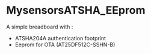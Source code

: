 # MysensorsATSHA_EEprom


A simple breadboard with :
- ATSHA204A authentication footprint
- Eeprom for OTA (AT25DF512C-SSHN-B)




